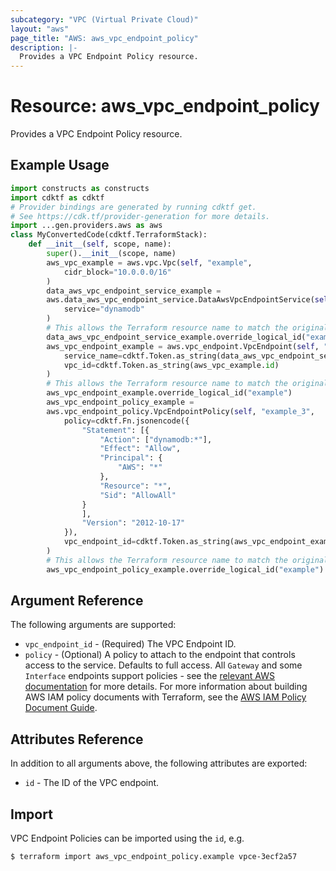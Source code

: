 ```yaml
---
subcategory: "VPC (Virtual Private Cloud)"
layout: "aws"
page_title: "AWS: aws_vpc_endpoint_policy"
description: |-
  Provides a VPC Endpoint Policy resource.
---
```


# Resource: aws_vpc_endpoint_policy

Provides a VPC Endpoint Policy resource.

## Example Usage

```python
import constructs as constructs
import cdktf as cdktf
# Provider bindings are generated by running cdktf get.
# See https://cdk.tf/provider-generation for more details.
import ...gen.providers.aws as aws
class MyConvertedCode(cdktf.TerraformStack):
    def __init__(self, scope, name):
        super().__init__(scope, name)
        aws_vpc_example = aws.vpc.Vpc(self, "example",
            cidr_block="10.0.0.0/16"
        )
        data_aws_vpc_endpoint_service_example =
        aws.data_aws_vpc_endpoint_service.DataAwsVpcEndpointService(self, "example_1",
            service="dynamodb"
        )
        # This allows the Terraform resource name to match the original name. You can remove the call if you don't need them to match.
        data_aws_vpc_endpoint_service_example.override_logical_id("example")
        aws_vpc_endpoint_example = aws.vpc_endpoint.VpcEndpoint(self, "example_2",
            service_name=cdktf.Token.as_string(data_aws_vpc_endpoint_service_example.service_name),
            vpc_id=cdktf.Token.as_string(aws_vpc_example.id)
        )
        # This allows the Terraform resource name to match the original name. You can remove the call if you don't need them to match.
        aws_vpc_endpoint_example.override_logical_id("example")
        aws_vpc_endpoint_policy_example =
        aws.vpc_endpoint_policy.VpcEndpointPolicy(self, "example_3",
            policy=cdktf.Fn.jsonencode({
                "Statement": [{
                    "Action": ["dynamodb:*"],
                    "Effect": "Allow",
                    "Principal": {
                        "AWS": "*"
                    },
                    "Resource": "*",
                    "Sid": "AllowAll"
                }
                ],
                "Version": "2012-10-17"
            }),
            vpc_endpoint_id=cdktf.Token.as_string(aws_vpc_endpoint_example.id)
        )
        # This allows the Terraform resource name to match the original name. You can remove the call if you don't need them to match.
        aws_vpc_endpoint_policy_example.override_logical_id("example")
```

## Argument Reference

The following arguments are supported:

* `vpc_endpoint_id` - (Required) The VPC Endpoint ID.
* `policy` - (Optional) A policy to attach to the endpoint that controls access to the service. Defaults to full access. All `Gateway` and some `Interface` endpoints support policies - see the [relevant AWS documentation](https://docs.aws.amazon.com/vpc/latest/userguide/vpc-endpoints-access.html) for more details. For more information about building AWS IAM policy documents with Terraform, see the [AWS IAM Policy Document Guide](https://learn.hashicorp.com/terraform/aws/iam-policy).

## Attributes Reference

In addition to all arguments above, the following attributes are exported:

* `id` - The ID of the VPC endpoint.

## Import

VPC Endpoint Policies can be imported using the `id`, e.g.

```
$ terraform import aws_vpc_endpoint_policy.example vpce-3ecf2a57
```

<!-- cache-key: cdktf-0.17.0-pre.15 input-3a90315252cb0c2192557dcc0d4e28610e74220ecb2a239feb097742fa1a7fa3 -->